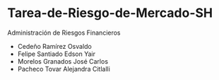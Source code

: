 # Tarea-de-Riesgo-de-Mercado-SH
Administración de Riesgos Financieros
- Cedeño Ramírez Osvaldo
- Felipe Santiado Edson Yair
- Morelos Granados José Carlos
- Pacheco Tovar Alejandra Citlalli
